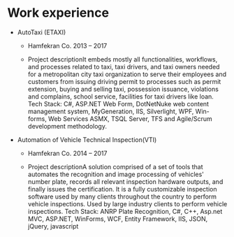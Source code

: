 Work experience
======
* AutoTaxi (ETAXI)
  * Hamfekran Co. 2013 – 2017

  * Project descriptionIt embeds mostly all functionalities, workflows, and processes related to taxi, taxi drivers, and taxi owners needed for a metropolitan city taxi organization to serve their employees and customers from issuing driving permit to processes such as permit extension, buying and selling taxi, possession issuance, violations and complains, school service, facilities for taxi drivers like loan.
Tech Stack: C#, ASP.NET Web Form, DotNetNuke web content management system, MyGeneration, IIS, Silverlight, WPF, Win-forms, Web Services ASMX, TSQL Server, TFS and Agile/Scrum development methodology.

* Automation of Vehicle Technical Inspection(VTI)
  * Hamfekran Co. 2014 – 2017

  * Project descriptionA solution comprised of a set of tools that automates the recognition and image processing of vehicles' number plate, records all relevant inspection hardware outputs, and finally issues the certification. It is a fully customizable inspection software used by many clients throughout the country to perform vehicle inspections. Used by large industry clients to perform vehicle inspections.
Tech Stack: ANRP Plate Recognition, C#, C++, Asp.net MVC, ASP.NET, WinForms, WCF, Entity Framework, IIS, JSON, jQuery, javascript
